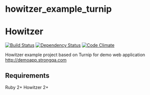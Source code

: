 howitzer_example_turnip
=======================

# Howitzer
[![Build Status](https://travis-ci.org/strongqa/howitzer_example_turnip.svg?branch=master)][travis]
[![Dependency Status](https://gemnasium.com/strongqa/howitzer_example_turnip.png)][gemnasium]
[![Code Climate](https://codeclimate.com/github/strongqa/howitzer_example_turnip/badges/gpa.svg)][codeclimate]


[travis]: https://travis-ci.org/strongqa/howitzer_example_turnip
[gemnasium]: https://gemnasium.com/strongqa/howitzer_example_turnip
[codeclimate]: https://codeclimate.com/github/strongqa/howitzer_example_turnip

Howitzer example project based on Turnip for demo web application http://demoapp.strongqa.com

## Requirements
Ruby 2+
Howitzer 2+